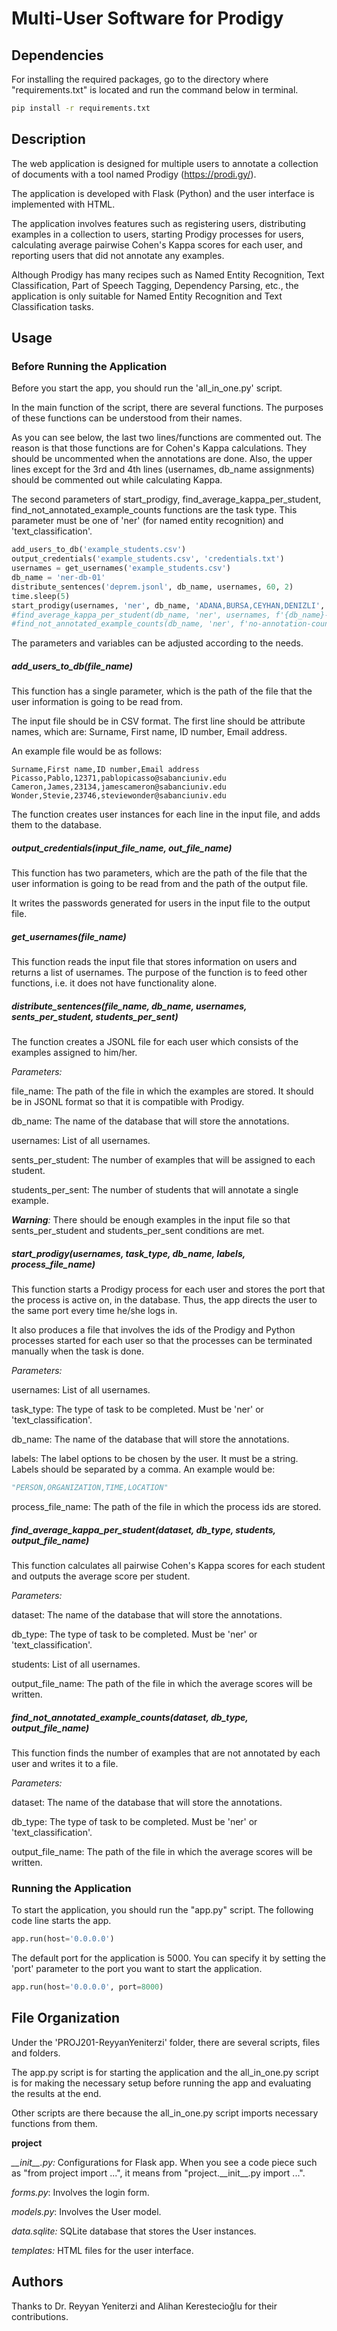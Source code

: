 # Multi-User Software for Prodigy

## Dependencies

For installing the required packages, go to the directory where "requirements.txt" is located and run the command below in terminal.

```bash
pip install -r requirements.txt
```

## Description

The web application is designed for multiple users to annotate a collection of documents with a tool named Prodigy (https://prodi.gy/).

The application is developed with Flask (Python) and the user interface is implemented with HTML.

The application involves features such as registering users, distributing examples in a collection to users, starting Prodigy processes for users, calculating average pairwise Cohen's Kappa scores for each user, and reporting users that did not annotate any examples.

Although Prodigy has many recipes such as Named Entity Recognition, Text Classification, Part of Speech Tagging, Dependency Parsing, etc., the application is only suitable for Named Entity Recognition and Text Classification tasks. 


## Usage

### Before Running the Application

Before you start the app, you should run the 'all_in_one.py' script.

In the main function of the script, there are several functions. The purposes of these functions can be understood from their names.

As you can see below, the last two lines/functions are commented out. The reason is that those functions are for Cohen's Kappa calculations. They should be uncommented when the annotations are done.
Also, the upper lines except for the 3rd and 4th lines (usernames, db_name assignments) should be commented out while calculating Kappa.

The second parameters of start_prodigy, find_average_kappa_per_student, find_not_annotated_example_counts functions are the task type. This parameter must be one of 'ner' (for named entity recognition) and 'text_classification'.


```python
add_users_to_db('example_students.csv')
output_credentials('example_students.csv', 'credentials.txt')
usernames = get_usernames('example_students.csv')
db_name = 'ner-db-01'
distribute_sentences('deprem.jsonl', db_name, usernames, 60, 2)
time.sleep(5)
start_prodigy(usernames, 'ner', db_name, 'ADANA,BURSA,CEYHAN,DENIZLI', 'process_ids.txt')
#find_average_kappa_per_student(db_name, 'ner', usernames, f'{db_name}-average.csv')
#find_not_annotated_example_counts(db_name, 'ner', f'no-annotation-counts-{db_name}.txt')
```

The parameters and variables can be adjusted according to the needs.

##### add_users_to_db(file_name)

This function has a single parameter, which is the path of the file that the user information is going to be read from.

The input file should be in CSV format. The first line should be attribute names, which are: Surname, First name, ID number, Email address.

An example file would be as follows:

```text
Surname,First name,ID number,Email address
Picasso,Pablo,12371,pablopicasso@sabanciuniv.edu
Cameron,James,23134,jamescameron@sabanciuniv.edu
Wonder,Stevie,23746,steviewonder@sabanciuniv.edu
```

The function creates user instances for each line in the input file, and adds them to the database.

##### output_credentials(input_file_name, out_file_name)

This function has two parameters, which are the path of the file that the user information is going to be read from and the path of the output file.

It writes the passwords generated for users in the input file to the output file.

##### get_usernames(file_name)

This function reads the input file that stores information on users and returns a list of usernames. The purpose of the function is to feed other functions, i.e. it does not have functionality alone.

##### distribute_sentences(file_name, db_name, usernames, sents_per_student, students_per_sent)
The function creates a JSONL file for each user which consists of the examples assigned to him/her.

_Parameters:_
    
file_name: The path of the file in which the examples are stored. It should be in JSONL format so that it is compatible with Prodigy.

db_name: The name of the database that will store the annotations.

usernames: List of all usernames.

sents_per_student: The number of examples that will be assigned to each student.

students_per_sent: The number of students that will annotate a single example.

_**Warning**:_ There should be enough examples in the input file so that sents_per_student and students_per_sent conditions are met.

##### start_prodigy(usernames, task_type, db_name, labels, process_file_name)

This function starts a Prodigy process for each user and stores the port that the process is active on, in the database. Thus, the app directs the user to the same port every time he/she logs in.

It also produces a file that involves the ids of the Prodigy and Python processes started for each user so that the processes can be terminated manually when the task is done.

_Parameters:_
    
usernames: List of all usernames.

task_type: The type of task to be completed. Must be 'ner' or 'text_classification'.

db_name: The name of the database that will store the annotations.

labels: The label options to be chosen by the user. It must be a string. Labels should be separated by a comma. An example would be:

```python
"PERSON,ORGANIZATION,TIME,LOCATION"
``` 

process_file_name: The path of the file in which the process ids are stored.

##### find_average_kappa_per_student(dataset, db_type, students, output_file_name)

This function calculates all pairwise Cohen's Kappa scores for each student and outputs the average score per student.

_Parameters:_

dataset: The name of the database that will store the annotations.

db_type: The type of task to be completed. Must be 'ner' or 'text_classification'.

students: List of all usernames.

output_file_name: The path of the file in which the average scores will be written.

##### find_not_annotated_example_counts(dataset, db_type, output_file_name)

This function finds the number of examples that are not annotated by each user and writes it to a file.

_Parameters:_

dataset: The name of the database that will store the annotations.

db_type: The type of task to be completed. Must be 'ner' or 'text_classification'.

output_file_name: The path of the file in which the average scores will be written.

### Running the Application

To start the application, you should run the "app.py" script. The following code line starts the app.
```python
app.run(host='0.0.0.0')
```
The default port for the application is 5000. You can specify it by setting the 'port' parameter to the port you want to start the application.

```python
app.run(host='0.0.0.0', port=8000)
```

## File Organization

Under the 'PROJ201-ReyyanYeniterzi' folder, there are several scripts, files and folders. 

The app.py script is for starting the application and the all_in_one.py script is for making the necessary setup before running the app and evaluating the results at the end. 

Other scripts are there because the all_in_one.py script imports necessary functions from them.

**project**

_\_\_init\_\_.py:_ Configurations for Flask app. When you see a code piece such as "from project import ...", it means from "project.\_\_init\_\_.py import ...".

_forms.py_: Involves the login form.

_models.py_: Involves the User model.

_data.sqlite:_ SQLite database that stores the User instances.

_templates:_ HTML files for the user interface.

## Authors

Thanks to Dr. Reyyan Yeniterzi and Alihan Kerestecioğlu for their contributions.
